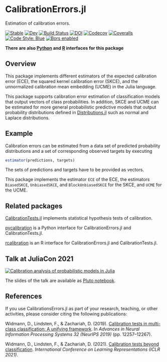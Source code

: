 # CalibrationErrors.jl

Estimation of calibration errors.

[![Stable](https://img.shields.io/badge/docs-stable-blue.svg)](https://devmotion.github.io/CalibrationErrors.jl/stable)
[![Dev](https://img.shields.io/badge/docs-dev-blue.svg)](https://devmotion.github.io/CalibrationErrors.jl/dev)
[![Build Status](https://github.com/devmotion/CalibrationErrors.jl/workflows/CI/badge.svg?branch=main)](https://github.com/devmotion/CalibrationErrors.jl/actions?query=workflow%3ACI+branch%3Amain)
[![DOI](https://zenodo.org/badge/188981243.svg)](https://zenodo.org/badge/latestdoi/188981243)
[![Codecov](https://codecov.io/gh/devmotion/CalibrationErrors.jl/branch/main/graph/badge.svg)](https://codecov.io/gh/devmotion/CalibrationErrors.jl)
[![Coveralls](https://coveralls.io/repos/github/devmotion/CalibrationErrors.jl/badge.svg?branch=main)](https://coveralls.io/github/devmotion/CalibrationErrors.jl?branch=main)
[![Code Style: Blue](https://img.shields.io/badge/code%20style-blue-4495d1.svg)](https://github.com/invenia/BlueStyle)
[![Bors enabled](https://bors.tech/images/badge_small.svg)](https://app.bors.tech/repositories/24611)

**There are also [Python](https://github.com/devmotion/pycalibration) and [R](https://github.com/devmotion/rcalibration) interfaces for this package**

## Overview

This package implements different estimators of the expected calibration error
(ECE), the squared kernel calibration error (SKCE), and the
unnormalized calibration mean embedding (UCME) in the Julia language.

This package supports calibration error estimation of classification models that output vectors of class probabilities. In addition, SKCE and UCME can be estimated for more general probabilistic predictive models that output probability distributions defined in [Distributions.jl](https://github.com/JuliaStats/Distributions.jl) such as normal and Laplace distributions.

## Example

Calibration errors can be estimated from a data set of predicted probability distributions
and a set of corresponding observed targets by executing
```julia
estimator(predictions, targets)
```

The sets of predictions and targets have to be provided as vectors.

This package implements the estimator `ECE` of the ECE, the estimators
`BiasedSKCE`, `UnbiasedSKCE`, and `BlockUnbiasedSKCE` for the SKCE, and `UCME` for the
UCME.

## Related packages

[CalibrationTests.jl](https://github.com/devmotion/CalibrationTests.jl) implements
statistical hypothesis tests of calibration.

[pycalibration](https://github.com/devmotion/pycalibration) is a Python interface for CalibrationErrors.jl and CalibrationTests.jl.

[rcalibration](https://github.com/devmotion/rcalibration) is an R interface for CalibrationErrors.jl and CalibrationTests.jl.

## Talk at JuliaCon 2021

[![Calibration analysis of probabilistic models in Julia](http://img.youtube.com/vi/PrLsXFvwzuA/0.jpg)](http://www.youtube.com/watch?v=PrLsXFvwzuA)

The slides of the talk are available as [Pluto notebook](https://talks.widmann.dev/2021/07/calibration/).

## References

If you use CalibrationsErrors.jl as part of your research, teaching, or other activities,
please consider citing the following publications:

Widmann, D., Lindsten, F., & Zachariah, D. (2019). [Calibration tests in multi-class
classification: A unifying framework](https://proceedings.neurips.cc/paper/2019/hash/1c336b8080f82bcc2cd2499b4c57261d-Abstract.html). In
*Advances in Neural Information Processing Systems 32 (NeurIPS 2019)* (pp. 12257–12267).

Widmann, D., Lindsten, F., & Zachariah, D. (2021).
[Calibration tests beyond classification](https://openreview.net/forum?id=-bxf89v3Nx).
*International Conference on Learning Representations (ICLR 2021)*.
